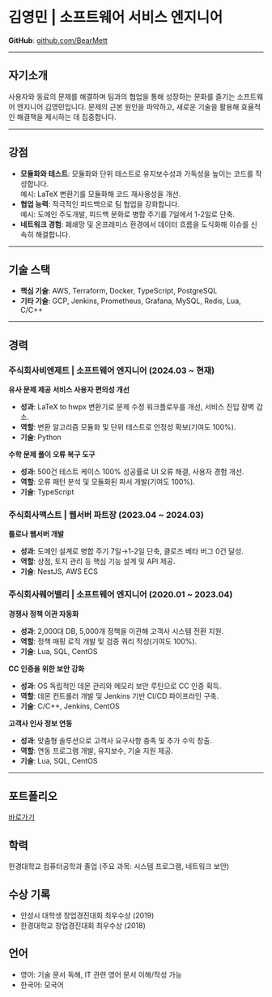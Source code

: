 
# 김영민 | 소프트웨어 서비스 엔지니어

**GitHub**: [github.com/BearMett](https://github.com/BearMett)  

---

## **자기소개**

사용자와 동료의 문제를 해결하며 팀과의 협업을 통해 성장하는 문화를 즐기는 소프트웨어 엔지니어 김영민입니다. 문제의 근본 원인을 파악하고, 새로운 기술을 활용해 효율적인 해결책을 제시하는 데 집중합니다.

---

## **강점**

- **모듈화와 테스트**: 모듈화와 단위 테스트로 유지보수성과 가독성을 높이는 코드를 작성합니다.  
    예시: LaTeX 변환기를 모듈화해 코드 재사용성을 개선.
- **협업 능력**: 적극적인 피드백으로 팀 협업을 강화합니다.  
    예시: 도메인 주도개발, 피드백 문화로 병합 주기를 7일에서 1-2일로 단축.
- **네트워크 경험**: 폐쇄망 및 온프레미스 환경에서 데이터 흐름을 도식화해 이슈를 신속히 해결합니다.

---

## **기술 스택**

- **핵심 기술**: AWS, Terraform, Docker, TypeScript, PostgreSQL  
- **기타 기술**: GCP, Jenkins, Prometheus, Grafana, MySQL, Redis, Lua, C/C++  

---

## **경력**

### **주식회사비엔제트 | 소프트웨어 엔지니어 (2024.03 ~ 현재)**  

**유사 문제 제공 서비스 사용자 편의성 개선**  

- **성과**: LaTeX to hwpx 변환기로 문제 수정 워크플로우를 개선, 서비스 진입 장벽 감소.  
- **역할**: 변환 알고리즘 모듈화 및 단위 테스트로 안정성 확보(기여도 100%).  
- **기술**: Python  

**수학 문제 풀이 오류 복구 도구**  

- **성과**: 500건 테스트 케이스 100% 성공률로 UI 오류 해결, 사용자 경험 개선.  
- **역할**: 오류 패턴 분석 및 모듈화된 파서 개발(기여도 100%).  
- **기술**: TypeScript  

### **주식회사맥스트 | 웹서버 파트장 (2023.04 ~ 2024.03)**  

**틀로나 웹서버 개발**  

- **성과**: 도메인 설계로 병합 주기 7일→1-2일 단축, 클로즈 베타 버그 0건 달성.  
- **역할**: 상점, 토지 관리 등 핵심 기능 설계 및 API 제공.  
- **기술**: NestJS, AWS ECS  

### **주식회사웨어밸리 | 소프트웨어 엔지니어 (2020.01 ~ 2023.04)**  

**경쟁사 정책 이관 자동화**  

- **성과**: 2,000대 DB, 5,000개 정책을 이관해 고객사 시스템 전환 지원.  
- **역할**: 정책 매핑 로직 개발 및 검증 쿼리 작성(기여도 100%).  
- **기술**: Lua, SQL, CentOS  

**CC 인증을 위한 보안 강화**  

- **성과**: OS 독립적인 데몬 관리와 메모리 보안 루틴으로 CC 인증 획득.  
- **역할**: 데몬 컨트롤러 개발 및 Jenkins 기반 CI/CD 파이프라인 구축.  
- **기술**: C/C++, Jenkins, CentOS  

**고객사 인사 정보 연동**  

- **성과**: 맞춤형 솔루션으로 고객사 요구사항 충족 및 추가 수익 창출.  
- **역할**: 연동 프로그램 개발, 유지보수, 기술 지원 제공.  
- **기술**: Lua, SQL, CentOS  

---

## **포트폴리오**

[바로가기](/portfolio)

## **학력**

한경대학교 컴퓨터공학과 졸업 (주요 과목: 시스템 프로그램, 네트워크 보안)  

## **수상 기록**

- 안성시 대학생 창업경진대회 최우수상 (2019)  
- 한경대학교 창업경진대회 최우수상 (2018)  

## **언어**

- 영어: 기술 문서 독해, IT 관련 영어 문서 이해/작성 가능
- 한국어: 모국어  
